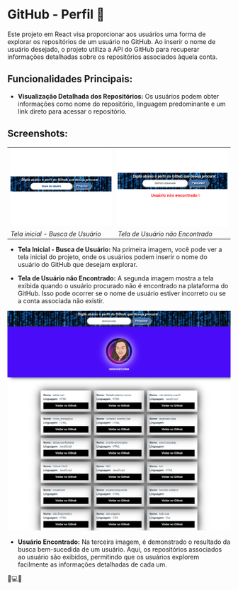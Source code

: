 # GitHub - Perfil 🚀

Este projeto em React visa proporcionar aos usuários uma forma de explorar os repositórios de um usuário no GitHub. Ao inserir o nome de usuário desejado, o projeto utiliza a API do GitHub para recuperar informações detalhadas sobre os repositórios associados àquela conta.

## Funcionalidades Principais:

- **Visualização Detalhada dos Repositórios:** Os usuários podem obter informações como nome do repositório, linguagem predominante e um link direto para acessar o repositório.

## Screenshots:

<table>
  <tr>
    <td><img src="vite-project/src/image/print1.png" alt="Tela inicial - Busca de Usuário"></td>
    <td><img src="vite-project/src/image/print3.png" alt="Tela de Usuário não Encontrado"></td>
  </tr>
  <tr>
    <td><em>Tela inicial - Busca de Usuário</em></td>
    <td><em>Tela de Usuário não Encontrado</em></td>
  </tr>
</table>

- **Tela Inicial - Busca de Usuário:** Na primeira imagem, você pode ver a tela inicial do projeto, onde os usuários podem inserir o nome do usuário do GitHub que desejam explorar.

- **Tela de Usuário não Encontrado:** A segunda imagem mostra a tela exibida quando o usuário procurado não é encontrado na plataforma do GitHub. Isso pode ocorrer se o nome de usuário estiver incorreto ou se a conta associada não existir.

![Usuário Encontrado](vite-project/src/image/print2.png)

- **Usuário Encontrado:** Na terceira imagem, é demonstrado o resultado da busca bem-sucedida de um usuário. Aqui, os repositórios associados ao usuário são exibidos, permitindo que os usuários explorem facilmente as informações detalhadas de cada um.



📂💻✨


